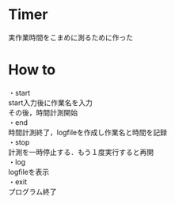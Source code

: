 # Timer
実作業時間をこまめに測るために作った  
  
# How to
・start  
start入力後に作業名を入力  
その後，時間計測開始  
・end  
時間計測終了，logfileを作成し作業名と時間を記録  
・stop  
計測を一時停止する．もう１度実行すると再開  
・log  
logfileを表示  
・exit  
プログラム終了
